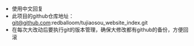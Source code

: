 - 使用中文回复
- 此项目的github仓库地址：git@github.com:redballoom/tujiaosou_website_index.git
- 在每次大改动后要执行git的版本管理，确保大修改都有github的备份，方便回滚